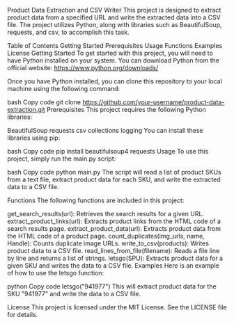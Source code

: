 Product Data Extraction and CSV Writer
This project is designed to extract product data from a specified URL and write the extracted data into a CSV file. The project utilizes Python, along with libraries such as BeautifulSoup, requests, and csv, to accomplish this task.

Table of Contents
Getting Started
Prerequisites
Usage
Functions
Examples
License
Getting Started
To get started with this project, you will need to have Python installed on your system. You can download Python from the official website: https://www.python.org/downloads/

Once you have Python installed, you can clone this repository to your local machine using the following command:

bash
Copy code
git clone https://github.com/your-username/product-data-extraction.git
Prerequisites
This project requires the following Python libraries:

BeautifulSoup
requests
csv
collections
logging
You can install these libraries using pip:

bash
Copy code
pip install beautifulsoup4 requests
Usage
To use this project, simply run the main.py script:

bash
Copy code
python main.py
The script will read a list of product SKUs from a text file, extract product data for each SKU, and write the extracted data to a CSV file.

Functions
The following functions are included in this project:

get_search_results(url): Retrieves the search results for a given URL.
extract_product_links(url): Extracts product links from the HTML code of a search results page.
extract_product_data(url): Extracts product data from the HTML code of a product page.
count_duplicates(img_urls, name, Handle): Counts duplicate image URLs.
write_to_csv(products): Writes product data to a CSV file.
read_lines_from_file(filename): Reads a file line by line and returns a list of strings.
letsgo(SPU): Extracts product data for a given SKU and writes the data to a CSV file.
Examples
Here is an example of how to use the letsgo function:

python
Copy code
letsgo("941977")
This will extract product data for the SKU "941977" and write the data to a CSV file.

License
This project is licensed under the MIT License. See the LICENSE file for details.
